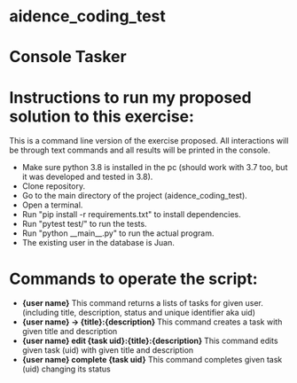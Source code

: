# aidence_coding_test

Console Tasker 
========================

<h1>Instructions to run my proposed solution to this exercise:</h1>
<p>This is a command line version of the exercise proposed. All interactions will be through text commands and all results will be printed in the console.</p>
<ul>
    <li> Make sure python 3.8 is installed in the pc (should work with 3.7 too, but it was developed and tested in 3.8).</li>
    <li> Clone repository.</li>
    <li> Go to the main directory of the project (aidence_coding_test).</li>
    <li> Open a terminal.</li>
    <li> Run "pip install -r requirements.txt" to install dependencies.</li>
    <li> Run "pytest test/" to run the tests.</li>
    <li> Run "python __main__.py" to run the actual program.</li>
    <li> The existing user in the database is Juan.</li>
</ul>

<h1>Commands to operate the script:</h1>
<ul>
    <li><b>{user name}</b> This command returns a lists of tasks for given user. (including title, description, status and unique identifier aka uid)</li>
    <li><b>{user name} -> {title}:{description} </b> This command creates a task with given title and description</li>
    <li><b>{user name} edit {task uid}:{title}:{description} </b> This command edits given task (uid) with given title and description</li>
    <li><b>{user name} complete {task uid}</b> This command completes given task (uid) changing its status</li>
</ul>